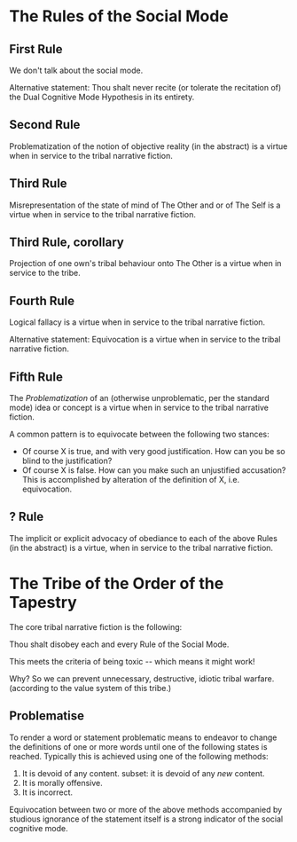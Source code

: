 The Rules of the Social Mode
=====

## First Rule

We don't talk about the social mode.

Alternative statement: Thou shalt never recite (or tolerate the recitation of) the Dual Cognitive Mode Hypothesis in its entirety.

## Second Rule

Problematization of the notion of objective reality (in the abstract) is a virtue when in service to the tribal narrative fiction.

## Third Rule

Misrepresentation of the state of mind of The Other and or of The Self is a virtue when in service to the tribal narrative fiction.

## Third Rule, corollary

Projection of one own's tribal behaviour onto The Other is a virtue when in service to the tribe.

## Fourth Rule

Logical fallacy is a virtue when in service to the tribal narrative fiction.

Alternative statement: Equivocation is a virtue when in service to the tribal narrative fiction.

## Fifth Rule

The *Problematization* of an (otherwise unproblematic, per the standard mode) idea or concept is a virtue when in service to the tribal narrative fiction.

A common pattern is to equivocate between the following two stances:
- Of course X is true, and with very good justification. How can you be so blind to the justification?
- Of course X is false. How can you make such an unjustified accusation?
This is accomplished by alteration of the definition of X, i.e. equivocation.

## ? Rule

The implicit or explicit advocacy of obediance to each of the above Rules (in the abstract) is a virtue, when in service to the tribal narrative fiction.

# The Tribe of the Order of the Tapestry 

The core tribal narrative fiction is the following:

Thou shalt disobey each and every Rule of the Social Mode.

This meets the criteria of being toxic -- which means it might work!

Why? So we can prevent unnecessary, destructive, idiotic tribal warfare. (according to the value system of this tribe.)

## Problematise

To render a word or statement problematic means to endeavor to change the definitions of one or more words until one of the following states is reached. Typically this is achieved using one of the following methods:

1. It is devoid of any content.
   subset: it is devoid of any *new* content.
2. It is morally offensive.
3. It is incorrect.

Equivocation between two or more of the above methods accompanied by studious ignorance of the statement itself is a strong indicator of the social cognitive mode.
